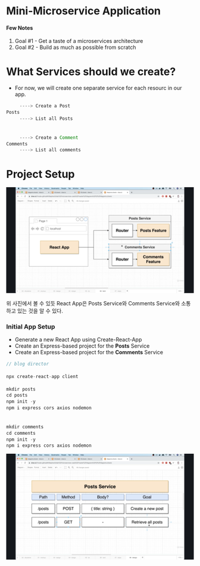 # Mini-Microservice Application

#### Few Notes

1. Goal #1 - Get a taste of a microservices architecture
2. Goal #2 - Build as much as possible from scratch

# What Services should we create?

- For now, we will create one separate service for each resourc in our app.

```javascript
     ----> Create a Post
Posts
     ----> List all Posts


     ----> Create a Comment
Comments
     ----> List all comments
```

# Project Setup

<img src="./../Images/twoFirst.png">

위 사진에서 볼 수 있듯 React App은 Posts Service와 Comments Service와 소통하고 있는 것을 알 수 있다.

### Initial App Setup

- Generate a new React App using Create-React-App
- Create an Express-based project for the **Posts** Service
- Create an Express-based project for the **Comments** Service

```javascript
// blog director

npx create-react-app client

mkdir posts
cd posts
npm init -y
npm i express cors axios nodemon


mkdir comments
cd comments
npm init -y
npm i express cors axios nodemon
```

<img src="./Images/../../Images/twoSecond.png">
